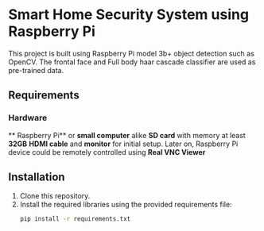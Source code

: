 # Smart Home Security System using Raspberry Pi
This project is built using Raspberry Pi model 3b+ object detection such as OpenCV. The frontal face and Full body haar cascade classifier are used as pre-trained data.

## Requirements

### Hardware
** Raspberry Pi** or **small computer** alike
**SD card** with memory at least **32GB** 
**HDMI cable** and **monitor** for initial setup. Later on, Raspberry Pi device could be remotely controlled using **Real VNC Viewer**  

## Installation

1. Clone this repository.
2. Install the required libraries using the provided requirements file:
   ```bash
   pip install -r requirements.txt
